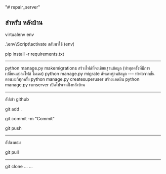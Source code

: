 "# repair_server"

สำหรับ หลังบ้าน
------------------------------------------
virtualenv env

.\env\Script\activate สลับมาใช้ (env)

pip install -r requirements.txt

------------------------------------------

python manage.py makemigrations สร้างไฟล์ที่จะเขียนฐานข้อมูล (ทำทุกครั้งที่มีการเปลี่ยนแปลงไฟล์ โมเดล)
python manage.py migrate อัพเดทฐานข้อมูล --- ทำต่อจากขั้นตอนมะกี่ทุกครั้ง 
python manage.py createsuperuser  สร้างแอดมิน
python manage.py runserver เปิดโปรเจคฝั่งหลังบ้าน

------------------------------------------
อัปเข้า github

git add .

git commit -m "Commit"

git push

------------------------------------------
อัปลงคอม

git pull

------------------------------------------
git clone ...      ...